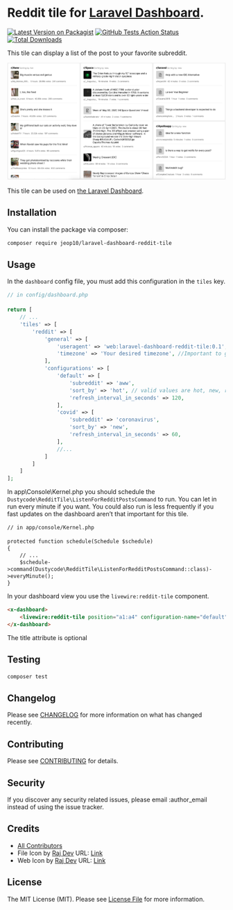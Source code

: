 # Reddit tile for [Laravel Dashboard](https://docs.spatie.be/laravel-dashboard).

[![Latest Version on Packagist](https://img.shields.io/packagist/v/jeop10/laravel-dashboard-reddit-tile.svg?style=flat-square)](https://packagist.org/packages/jeop10/laravel-dashboard-reddit-tile)
[![GitHub Tests Action Status](https://img.shields.io/github/workflow/status/jeop10/laravel-dashboard-reddit-tile/run-tests?label=tests)](https://github.com/jeop10/laravel-dashboard-reddit-tile/actions?query=workflow%3Arun-tests+branch%3Amaster)
[![Total Downloads](https://img.shields.io/packagist/dt/jeop10/laravel-dashboard-reddit-tile.svg?style=flat-square)](https://packagist.org/packages/jeop10/laravel-dashboard-reddit-tile)

This tile can display a list of the post to your favorite subreddit. 

![img](docs/reddit-tile.jpg)

This tile can be used on [the Laravel Dashboard](https://docs.spatie.be/laravel-dashboard).

## Installation

You can install the package via composer:

```bash
composer require jeop10/laravel-dashboard-reddit-tile
```

## Usage

In the `dashboard` config file, you must add this configuration in the `tiles` key.
`````php
// in config/dashboard.php

return [
    // ...
    'tiles' => [
        'reddit' => [
            'general' => [
                'useragent' => 'web:laravel-dashboard-reddit-tile:0.1',
                'timezone' => 'Your desired timezone', //Important to get the posted at
            ],
            'configurations' => [
                'default' => [
                    'subreddit' => 'aww',
                    'sort_by' => 'hot', // valid values are hot, new, rising, controversial, top
                    'refresh_interval_in_seconds' => 120,
                ],
                'covid' => [
                    'subreddit' => 'coronavirus',
                    'sort_by' => 'new',
                    'refresh_interval_in_seconds' => 60,
                ],
                //...
            ]
        ]   
    ]   
];
`````

In app\Console\Kernel.php you should schedule the `Dustycode\RedditTile\ListenForRedditPostsCommand` to run. You can let in run every minute if you want. You could also run is less frequently if you fast updates on the dashboard aren’t that important for this tile.

`````
// in app/console/Kernel.php

protected function schedule(Schedule $schedule)
{
    // ...
    $schedule->command(Dustycode\RedditTile\ListenForRedditPostsCommand::class)->everyMinute();
}
`````

In your dashboard view you use the `livewire:reddit-tile` component.

```html
<x-dashboard>
    <livewire:reddit-tile position="a1:a4" configuration-name="default" title="r/Aww"/>
</x-dashboard>
```

The title attribute is optional


## Testing

``` bash
composer test
```

## Changelog

Please see [CHANGELOG](CHANGELOG.md) for more information on what has changed recently.

## Contributing

Please see [CONTRIBUTING](CONTRIBUTING.md) for details.

## Security

If you discover any security related issues, please email :author_email instead of using the issue tracker.

## Credits

- [All Contributors](../../contributors)
- File Icon by [Raj Dev](https://freeicons.io/profile/714) URL: [Link](https://freeicons.io/documents-icons-2/icon-document-text-icon-7477)
- Web Icon by [Raj Dev](https://freeicons.io/profile/714) URL: [Link](https://freeicons.io/documents-icons-2/icon-note-icon-7462#)

## License

The MIT License (MIT). Please see [License File](LICENSE.md) for more information.
